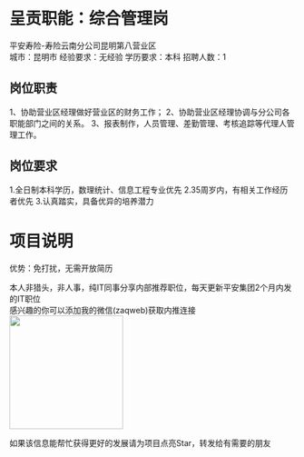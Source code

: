 # 呈贡职能：综合管理岗
平安寿险-寿险云南分公司昆明第八营业区  
城市：昆明市 经验要求：无经验 学历要求：本科  招聘人数：1

## 岗位职责
1、协助营业区经理做好营业区的财务工作；
 2、协助营业区经理协调与分公司各职能部门之间的关系。
 3、报表制作，人员管理、差勤管理、考核追踪等代理人管理工作。

## 岗位要求
1.全日制本科学历，数理统计、信息工程专业优先
 2.35周岁内，有相关工作经历者优先
 3.认真踏实，具备优异的培养潜力

# 项目说明

优势：免打扰，无需开放简历

本人非猎头，非人事，纯IT同事分享内部推荐职位，每天更新平安集团2个月内发的IT职位  
感兴趣的你可以添加我的微信(zaqweb)获取内推连接  
<img src="https://github.com/zaqweb/PA-IT-JOBS/blob/master/WechatICode.jpeg"  height="200" width="200">

如果该信息能帮忙获得更好的发展请为项目点亮Star，转发给有需要的朋友




